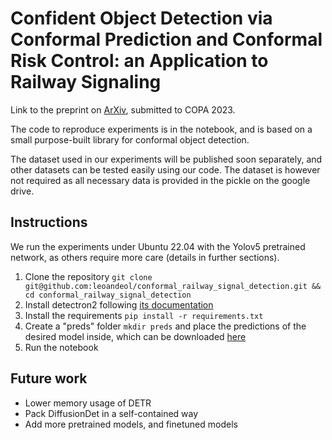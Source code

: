 # Confident Object Detection via Conformal Prediction and Conformal Risk Control: an Application to Railway Signaling
Link to the preprint on [ArXiv](https://arxiv.org/abs/2304.06052), submitted to COPA 2023.

The code to reproduce experiments is in the notebook, and is based on a small purpose-built library for conformal object detection.

The dataset used in our experiments will be published soon separately, and other datasets can be tested easily using our code. The dataset is however not required as all necessary data is provided in the pickle on the google drive.

## Instructions
We run the experiments under Ubuntu 22.04 with the Yolov5 pretrained network, as others require more care (details in further sections).
1. Clone the repository `git clone git@github.com:leoandeol/conformal_railway_signal_detection.git && cd conformal_railway_signal_detection`
2. Install detectron2 following [its documentation](https://detectron2.readthedocs.io/en/latest/tutorials/install.html)
3. Install the requirements `pip install -r requirements.txt`
4. Create a "preds" folder `mkdir preds` and place the predictions of the desired model inside, which can be downloaded [here](https://drive.google.com/drive/folders/1L2slQp4c_JcysTbtR7KNn2zfjCElmj07?usp=share_link)
5. Run the notebook

## Future work
* Lower memory usage of DETR
* Pack DiffusionDet in a self-contained way 
* Add more pretrained models, and finetuned models
